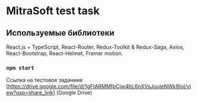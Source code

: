 # MitraSoft test task

## Используемые библиотеки

React.js + TypeScript,
React-Router,
Redux-Toolkit & Redux-Saga,
Axios,
React-Bootstrap,
React-Helmet,
Framer motion.

### `npm start`

Ссылка на тестовое заданиие [https://drive.google.com/file/d/1gFIARMMfpCjw4hL6nXVsJuujeNWk8IoI/view?usp=share_link] (Google Drive)
